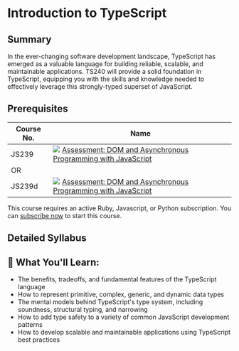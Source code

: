 # Introduction to TypeScript

## Summary

In the ever-changing software development landscape, TypeScript has emerged as a valuable language for building reliable, scalable, and maintainable applications. TS240 will provide a solid foundation in TypeScript, equipping you with the skills and knowledge needed to effectively leverage this strongly-typed superset of JavaScript.

## Prerequisites

|Course No.|Name|
|---|---|
|JS239|![](https://d24f1whwu8r3u4.cloudfront.net/assets/icons/assessment-d6a7b82d2af171d839b9b0ef8a4a24d1579dc8a5bf93b8b677e9a99c73dec9e2.svg) [Assessment: DOM and Asynchronous Programming with JavaScript](https://launchschool.com/courses/7c5a5645)|
|OR|   |
|JS239d|![](https://d24f1whwu8r3u4.cloudfront.net/assets/icons/assessment-d6a7b82d2af171d839b9b0ef8a4a24d1579dc8a5bf93b8b677e9a99c73dec9e2.svg) [Assessment: DOM and Asynchronous Programming with JavaScript](https://launchschool.com/courses/986e752b)|

This course requires an active Ruby, Javascript, or Python subscription. You can [subscribe now](https://launchschool.com/subscription/ruby) to start this course.

## Detailed Syllabus

## 🎯 What You'll Learn:

- The benefits, tradeoffs, and fundamental features of the TypeScript language
- How to represent primitive, complex, generic, and dynamic data types
- The mental models behind TypeScript's type system, including soundness, structural typing, and narrowing
- How to add type safety to a variety of common JavaScript development patterns
- How to develop scalable and maintainable applications using TypeScript best practices